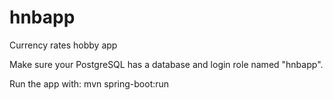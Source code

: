 # hnbapp
Currency rates hobby app

Make sure your PostgreSQL has a database and login role named "hnbapp".

Run the app with:
mvn spring-boot:run
